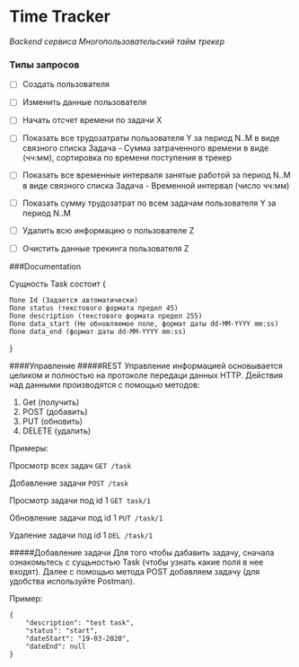 # Time Tracker

*Backend сервиса Многопользовательский тайм трекер*

### Типы запросов
- [ ] Создать пользователя
- [ ] Изменить данные пользователя
- [ ] Начать отсчет времени по задачи X
- [ ] Показать все трудозатраты пользователя Y за период N..M в виде связного списка Задача - Сумма затраченного времени в виде (чч:мм), сортировка по времени поступения в трекер
- [ ] Показать все временные интерваля занятые работой за период N..M в виде связного списка Задача - Временной интервал (число чч:мм)
- [ ] Показать сумму трудозатрат по всем задачам пользователя Y за период N..M
- [ ] Удалить всю информацию о пользователе Z
- [ ] Очистить данные трекинга пользователя Z


###Documentation

Сущность Task состоит {
	
	Поле Id (Задается автоматически)
	Поле status (текстового формата предел 45)
	Поле description (текстового формата предел 255)
	Поле data_start (Не обновляемое поле, формат даты dd-MM-YYYY mm:ss)
	Поле data_end (формат даты dd-MM-YYYY mm:ss)

}

####Управление
#####REST
Управление информацией основывается целиком и полностью на протоколе передаци данных HTTP.
Действия над данными производятся с помощью методов:
1. Get (получить)
2. POST (добавить)
3. PUT (обновить)
4. DELETE (удалить)

Примеры:

Просмотр всех задач
`GET /task`


Добавление задачи
`POST /task`


Просмотр задачи под id 1
`GET task/1`


Обновление задачи под id 1
`PUT /task/1`


Удаление задачи под id 1
`DEL /task/1`


#####Добавление задачи
Для того чтобы дабавить задачу, сначала ознакомьтесь с сущьностью Task (чтобы узнать какие поля в нее входят).
Далее с помощью метода POST добавляем задачу (для удобства используйте Postman). 

Пример:

```
{
    "description": "test task",
    "status": "start",
    "dateStart": "19-03-2020",
    "dateEnd": null
}
```



